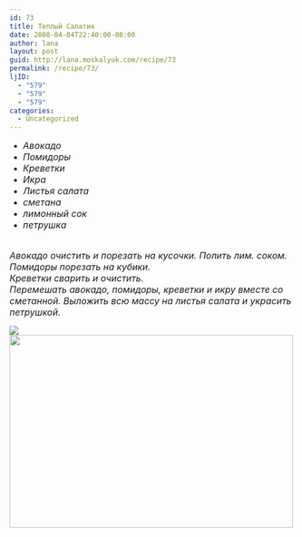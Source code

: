 ```yaml
---
id: 73
title: Теплый Салатик
date: 2008-04-04T22:40:00-08:00
author: lana
layout: post
guid: http://lana.moskalyuk.com/recipe/73
permalink: /recipe/73/
ljID:
  - "579"
  - "579"
  - "579"
categories:
  - Uncategorized
---
```

  * <font size="3"><i>Авокадо</i></font>
  * <font size="3"><i>Помидоры</i></font>
  * <font size="3"><i>Креветки</i></font>
  * <font size="3"><i>Икра</i></font>
  * <font size="3"><i>Листья салата</i></font>
  * <font size="3"><i>сметана</i></font>
  * <font size="3"><i>лимонный сок</i></font>
  * <font size="3"><i>петрушка</i></font>

<font size="3"><i><br />Авокадо очистить и порезать на кусочки. Полить лим. соком.<br />Помидоры порезать на кубики.<br />Креветки сварить и очистить.<br />Перемешать авокадо, помидоры, креветки и икр</i></font><font size="3"><i>у</i></font><font size="3"><i> вместе со сметанной. Выложить всю массу на листья салата и украсить петрушкой.</i></font>

![](http://farm3.static.flickr.com/2195/2387814597_9355d51138.jpg?v=0)  
<img loading="lazy" width="500" height="340" alt="" src="http://farm3.static.flickr.com/2190/2388645530_c8e368ba39.jpg?v=0" />